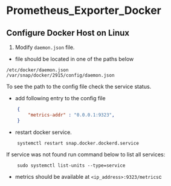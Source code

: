 # Prometheus_Exporter_Docker

## Configure Docker Host on Linux
1. Modify `daemon.json` file.
- file should be located in one of the paths below
```
/etc/docker/daemon.json
/var/snap/docker/2915/config/daemon.json
```
To see the path to the config file check the service status.
- add following entry to the config file
```JSON
    {
        "metrics-addr" : "0.0.0.1:9323",
    }
```
- restart docker service.


```SH
    systemctl restart snap.docker.dockerd.service
```
If service was not found run command below to list all services:
```SH
    sudo systemctl list-units --type=service
```

- metrics should be available at `<ip_address>:9323/metrics`c